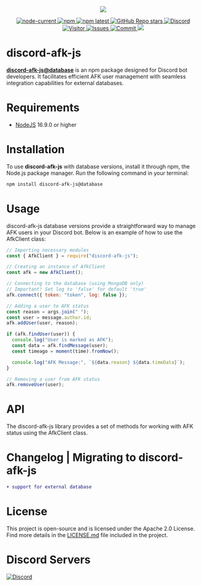 <!-- Aligning content to the center -->
<div align="center">
  <!-- Displaying the npm package information with a link -->
  <p>
    <a href="https://www.npmjs.com/package/discord-afk-js" target="_blank" rel="noopener noreferrer">
      <img src="https://nodei.co/npm/discord-afk-js.png?downloads=true&downloadRank=true&stars=true">
    </a>
  </p>
  <!-- Displaying various shields for Node.js, npm, GitHub, Discord, and visitor statistics -->
  <p>
    <a href="https://nodejs.org/" target="_blank" rel="noopener noreferrer">
      <img alt="node-current" src="https://img.shields.io/node/v/distube">
    </a>
    <a href="https://www.npmjs.com/package/discord-afk-js" target="_blank" rel="noopener noreferrer">
      <img alt="npm" src="https://img.shields.io/npm/dt/discord-afk-js">
    </a>
    <!-- Other shields for npm version, GitHub stars, Discord, visitors, issues, commit activity, and codecov -->
    <a href="https://www.npmjs.com/package/discord-afk-js" target="_blank" rel="noopener noreferrer">
      <img alt="npm latest" src="https://img.shields.io/npm/v/discord-afk-js/latest?color=blue&label=discord-afk-js%40latest&logo=npm">
    </a>
    <a href="https://github.com/skick1234/CyraTeam/discord-afk-js" target="_blank" rel="noopener noreferrer">
      <img alt="GitHub Repo stars" src="https://img.shields.io/github/stars/CyraTeam/discord-afk-js">
    </a>
    <a href="https://discord.gg/qpT2AeYZRN" target="_blank" rel="noopener noreferrer">
      <img alt="Discord" src="https://img.shields.io/discord/984857299858382908?label=CyraTeam&logo=discord">
    </a>
    <a href="https://github.com/CyraTeam/discord-afk-js" target="_blank" rel="noopener noreferrer">
      <img alt="Visitor" src="https://api.visitorbadge.io/api/visitors?path=https%3A%2F%2Fgithub.com%2FCyraTeam%2Fdiscord-afk-js&countColor=%2337d67a&style=flat">
    </a>
    <a href="https://github.com/CyraTeam/discord-afk-js/issues" target="_blank" rel="noopener noreferrer">
      <img alt="Issues" src="https://img.shields.io/github/issues/CyraTeam/discord-afk-js">
    </a>
    <a href="https://github.com/CyraTeam/discord-afk-js" target="_blank" rel="noopener noreferrer">
      <img alt="Commit" src="https://img.shields.io/github/commit-activity/y/CyraTeam/discord-afk-js?label=Commit%20Activity&logo=github">
    </a>
    <a href="https://codecov.io/gh/CyraTeam/discord-afk-js">
      <img src="https://codecov.io/gh/CyraTeam/discord-afk-js/graph/badge.svg?token=98ZKDNNXVE"/>
    </a>
  </p>
</div>

<!-- Heading for the library -->

# discord-afk-js

**[discord-afk-js@database](https://www.npmjs.com/package/discord-afk-js?activeTab=readme)** is an npm package designed for Discord bot developers. It facilitates efficient AFK user management with seamless integration capabilities for external databases.

<!-- Section for system requirements -->

# Requirements

- [NodeJS](https://nodejs.org) 16.9.0 or higher

<!-- Section for installation instructions -->

# Installation

To use **discord-afk-js** with database versions, install it through npm, the Node.js package manager. Run the following command in your terminal:

```bash
npm install discord-afk-js@database
```

<!-- Section for usage examples -->

# Usage

discord-afk-js database versions provide a straightforward way to manage AFK users in your Discord bot. Below is an example of how to use the AfkClient class:

```javascript
// Importing necessary modules
const { AfkClient } = require("discord-afk-js");

// Creating an instance of AfkClient
const afk = new AfkClient();

// Connecting to the database (using MongoDB only)
// Important! Set log to 'false' for default 'true'
afk.connect({ token: "token", log: false });

// Adding a user to AFK status
const reason = args.join(" ");
const user = message.author.id;
afk.addUser(user, reason);

if (afk.findUser(user)) {
  console.log("User is marked as AFK");
  const data = afk.findMessage(user);
  const timeago = moment(time).fromNow();

  console.log("AFK Message:", `${data.reason} ${data.timeData}`);
}

// Removing a user from AFK status
afk.removeUser(user);
```

<!-- Section for API documentation -->

# API

The discord-afk-js library provides a set of methods for working with AFK status using the AfkClient class.

<!-- Section for Changelog and Migration -->

# Changelog | Migrating to discord-afk-js

```diff
+ support for external database
```

<!-- Section for License information -->

# License

This project is open-source and is licensed under the Apache 2.0 License. Find more details in the [LICENSE.md](https://github.com/CyraTeam/discord-afk-js/blob/main/LICENSE) file included in the project.

<!-- Section for Discord server information -->

# Discord Servers

<a href="https://discord.gg/qpT2AeYZRN" target="_blank" rel="noopener noreferrer">
  <img alt="Discord" src="https://img.shields.io/discord/984857299858382908?label=CyraTeam&logo=discord">
</a>
